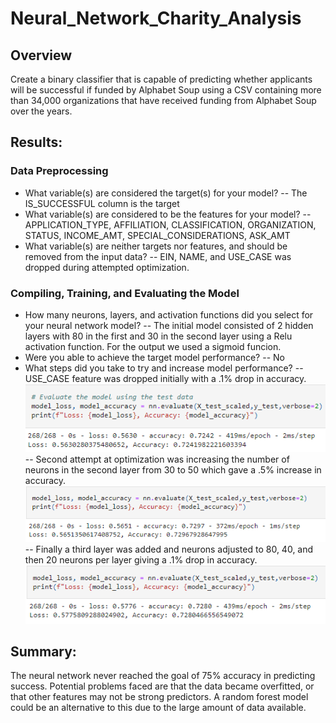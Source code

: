 # Neural_Network_Charity_Analysis

## Overview
Create a binary classifier that is capable of predicting whether applicants will be successful if funded by Alphabet Soup using a CSV containing more than 34,000 organizations that have received funding from Alphabet Soup over the years. 


## Results:

### Data Preprocessing
- What variable(s) are considered the target(s) for your model? 
-- The IS_SUCCESSFUL column is the target
- What variable(s) are considered to be the features for your model?
-- APPLICATION_TYPE, AFFILIATION, CLASSIFICATION, ORGANIZATION, STATUS, INCOME_AMT, SPECIAL_CONSIDERATIONS, ASK_AMT
- What variable(s) are neither targets nor features, and should be removed from the input data?
-- EIN, NAME, and USE_CASE was dropped during attempted optimization.

### Compiling, Training, and Evaluating the Model
- How many neurons, layers, and activation functions did you select for your neural network model?
-- The initial model consisted of 2 hidden layers with 80 in the first and 30 in the second layer using a Relu activation function. For the output we used a sigmoid funcion.
- Were you able to achieve the target model performance?
-- No
- What steps did you take to try and increase model performance?
-- USE_CASE feature was dropped initially with a .1% drop in accuracy. 
![Optimization Result 1](https://github.com/K3Rob/Neural_Network_Charity_Analysis/blob/main/Neural_Network_Charity_Analysis/Images/OptRes1.PNG)
-- Second attempt at optimization was increasing the number of neurons in the second layer from 30 to 50 which gave a .5% increase in accuracy. 
![Optimization Result 2](https://github.com/K3Rob/Neural_Network_Charity_Analysis/blob/main/Neural_Network_Charity_Analysis/Images/OptRes2.PNG)
-- Finally a third layer was added and neurons adjusted to 80, 40, and then 20 neurons per layer giving a .1% drop in accuracy.
![Optimization Result 3](https://github.com/K3Rob/Neural_Network_Charity_Analysis/blob/main/Neural_Network_Charity_Analysis/Images/OptRes3.PNG)


## Summary:
The neural network never reached the goal of 75% accuracy in predicting success. Potential problems faced are that the data became overfitted, or that other features may not be strong predictors. A random forest model could be an alternative to this due to the large amount of data available.
